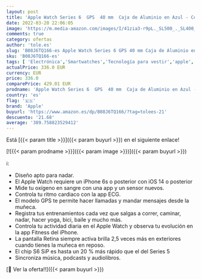 ```yaml
---
layout: post
title: 'Apple Watch Series 6  GPS  40 mm  Caja de Aluminio en Azul - Correa Deportiva Azul Marino Intenso'
date: 2022-03-20 22:06:05
image: 'https://m.media-amazon.com/images/I/41zia3-r9pL._SL500_._SL400_.jpg'
comments: true
category: ofertas
author: 'tole.es'
slug: 'B08J6TQ166-es Apple Watch Series 6 GPS 40 mm Caja de Aluminio en Azul -...'
sku: 'B08J6TQ166-es'
tags: [ 'Electrónica','Smartwatches','Tecnología para vestir','apple', ]
actualPrice: 336.0 EUR
currency: EUR
price: 336.0
comparePrice: 429.01 EUR
prodname: 'Apple Watch Series 6  GPS  40 mm  Caja de Aluminio en Azul - Correa Deportiva Azul Marino Intenso'
country: 'es'
flag: '🇪🇸'
brand: 'Apple'
buyurl: 'https://www.amazon.es/dp/B08J6TQ166/?tag=tolees-21'
descuento: '21.68'
average: '389.758823529412'
---
```


Está [{{< param title >}}]({{< param buyurl >}}) en el siguiente enlace!

[![{{< param prodname >}}]({{< param image >}})]({{< param buyurl >}})

ℹ️:

- Diseño apto para nadar.
- El Apple Watch requiere un iPhone 6s o posterior con iOS 14 o posterior
- Mide tu oxígeno en sangre con una app y un sensor nuevos.
- Controla tu ritmo cardiaco con la app ECG.
- El modelo GPS te permite hacer llamadas y mandar mensajes desde la muñeca.
- Registra tus entrenamientos cada vez que salgas a correr, caminar, nadar, hacer yoga, bici, baile y mucho más.
- Controla tu actividad diaria en el Apple Watch y observa tu evolución en la app Fitness del iPhone.
- La pantalla Retina siempre activa brilla 2,5 veces más en exteriores cuando tienes la muñeca en reposo.
- El chip S6 SiP es hasta un 20 % más rápido que el del Series 5
- Sincroniza música, podcasts y audiolibros.

[🛒 Ver la oferta!!]({{< param buyurl >}})
